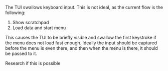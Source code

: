 The TUI swallows keyboard input. This is not ideal, as the current flow is the
following:

1. Show scratchpad
2. Load data and start menu

This causes the TUI to be briefly visible and swallow the first keystroke if the
menu does not load fast enough. Ideally the input should be captured before the
menu is even there, and then when the menu is there, it should be passed to it. 

Research if this is possible
